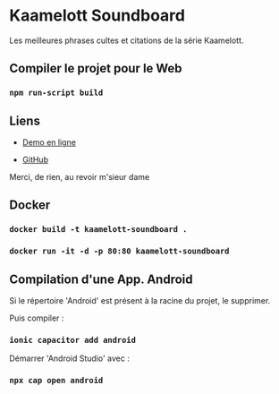 # Kaamelott Soundboard #

Les meilleures phrases cultes et citations de la série Kaamelott.


## Compiler le projet pour le Web

### `npm run-script build`


## Liens ##

* [Demo en ligne](https://kaamelott-soundboard.hemsy.fr/)
  
* [GitHub](https://github.com/HemSyCode/Kaamelott-Soundboard/)

Merci, de rien, au revoir m'sieur dame


## Docker

### `docker build -t kaamelott-soundboard .`

### `docker run -it -d -p 80:80 kaamelott-soundboard`


## Compilation d'une App. Android ##

Si le répertoire 'Android' est présent à la racine du projet, le supprimer.

Puis compiler :

### `ionic capacitor add android`

Démarrer 'Android Studio' avec :

### `npx cap open android`